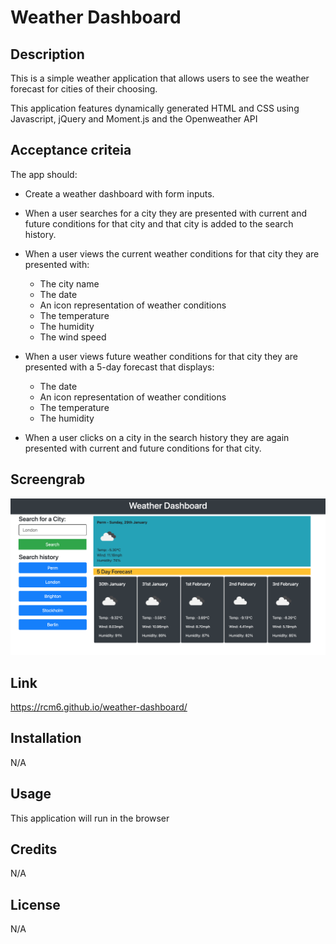# Weather Dashboard

## Description
This is a simple weather application that allows users to see the weather forecast for cities of their choosing.

This application features dynamically generated HTML and CSS using Javascript, jQuery and Moment.js and the Openweather API

## Acceptance criteia

The app should:

* Create a weather dashboard with form inputs.

* When a user searches for a city they are presented with current and future conditions for that city and that city is added to the search history.
* When a user views the current weather conditions for that city they are presented with:
	 * The city name
	 * The date
	 * An icon representation of weather conditions
	 * The temperature
	 * The humidity
	 * The wind speed

* When a user views future weather conditions for that city they are presented with a 5-day forecast that displays:
	 * The date
	 * An icon representation of weather conditions
	 * The temperature
	 * The humidity

* When a user clicks on a city in the search history they are again presented with current and future conditions for that city.

## Screengrab
![Project Screenshot](/Screenshot.png?raw=true)

## Link
[https://rcm6.github.io/weather-dashboard/
](https://rcm6.github.io/weather-dashboard/)

## Installation
N/A

## Usage
This application will run in the browser

## Credits
N/A

## License
N/A